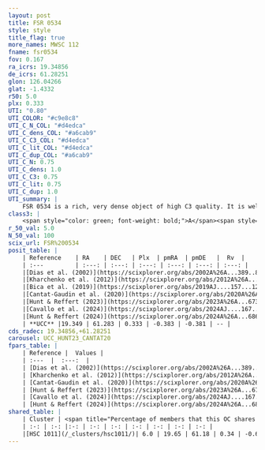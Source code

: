 ```yaml
---
layout: post
title: FSR 0534
style: style
title_flag: true
more_names: MWSC 112
fname: fsr0534
fov: 0.167
ra_icrs: 19.34856
de_icrs: 61.28251
glon: 126.04266
glat: -1.4332
r50: 5.0
plx: 0.333
UTI: "0.80"
UTI_COLOR: "#c9e8c8"
UTI_C_N_COL: "#d4edca"
UTI_C_dens_COL: "#a6cab9"
UTI_C_C3_COL: "#d4edca"
UTI_C_lit_COL: "#d4edca"
UTI_C_dup_COL: "#a6cab9"
UTI_C_N: 0.75
UTI_C_dens: 1.0
UTI_C_C3: 0.75
UTI_C_lit: 0.75
UTI_C_dup: 1.0
UTI_summary: |
    FSR 0534 is a rich, very dense object of high C3 quality. It is well-studied in the literature. This object shares a very small percentage of members with a later reported entry.
class3: |
    <span style="color: green; font-weight: bold;">A</span><span style="color: #FFC300; font-weight: bold;">B</span>
r_50_val: 5.0
N_50_val: 100
scix_url: FSR%200534
posit_table: |
    | Reference    | RA    | DEC   | Plx  | pmRA  | pmDE   |  Rv  |
    | :---         | :---: | :---: | :---: | :---: | :---: | :---: |
    |[Dias et al. (2002)](https://scixplorer.org/abs/2002A%26A...389..871D) | 19.358 | 61.3 | -- | -3.01 | -0.11 | -- |
    |[Kharchenko et al. (2012)](https://scixplorer.org/abs/2012A%26A...543A.156K) | 19.359 | 61.3 | -- | -2.17 | -3.02 | -- |
    |[Bica et al. (2019)](https://scixplorer.org/abs/2019AJ....157...12B) | 19.362 | 61.304 | -- | -- | -- | -- |
    |[Cantat-Gaudin et al. (2020)](https://scixplorer.org/abs/2020A%26A...640A...1C) | 19.349 | 61.273 | 0.335 | -0.425 | -0.281 | -- |
    |[Hunt & Reffert (2023)](https://scixplorer.org/abs/2023A%26A...673A.114H) | 19.353 | 61.292 | 0.321 | -0.364 | -0.416 | -- |
    |[Cavallo et al. (2024)](https://scixplorer.org/abs/2024AJ....167...12C) | 19.347 | 61.285 | 0.321 | -- | -- | -- |
    |[Hunt & Reffert (2024)](https://scixplorer.org/abs/2024A%26A...686A..42H) | 19.353 | 61.292 | 0.321 | -0.364 | -0.416 | -- |
    | **UCC** |19.349 | 61.283 | 0.333 | -0.383 | -0.381 | -- | 
cds_radec: 19.34856,+61.28251
carousel: UCC_HUNT23_CANTAT20
fpars_table: |
    | Reference |  Values |
    | :---  |  :---:  |
    | [Dias et al. (2002)](https://scixplorer.org/abs/2002A%26A...389..871D) | `E(B-V)=0.6, Dist=1800.0, Age=8.7` |
    | [Kharchenko et al. (2012)](https://scixplorer.org/abs/2012A%26A...543A.156K) | `e_bv=0.6, distance=1800, log_age=8.7` |
    | [Cantat-Gaudin et al. (2020)](https://scixplorer.org/abs/2020A%26A...640A...1C) | `AVNN=2.05, DMNN=12.27, AgeNN=7.41` |
    | [Hunt & Reffert (2023)](https://scixplorer.org/abs/2023A%26A...673A.114H) | `AV50=2.822, diffAV50=2.48, MOD50=12.23, logAge50=7.283` |
    | [Cavallo et al. (2024)](https://scixplorer.org/abs/2024AJ....167...12C) | `AV50=2.69, dMod50=12.76, logAge50=7.97, [Fe/H]50=0.89` |
    | [Hunt & Reffert (2024)](https://scixplorer.org/abs/2024A%26A...686A..42H) | `MassJ=589.029` |
shared_table: |
    | Cluster | <span title="Percentage of members that this OC shares with the ones listed">%</span>   | RA   | DEC   | Plx   | pmRA  | pmDE  | Rv | UTI |
    | :-: | :-: |:-: | :-: | :-: | :-: | :-: | :-: | :-: |
    |[HSC 1011](/_clusters/hsc1011/)| 6.0 | 19.65 | 61.18 | 0.34 | -0.65 | -0.23 | -- |0.37 |
---
```

